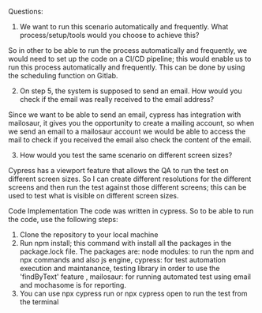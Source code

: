 Questions:
1. We want to run this scenario automatically and frequently. What process/setup/tools would you choose to achieve this?

So in other to be able to run the process automatically and frequently, we would need to set up the code on a CI/CD pipeline; this would enable us to run this process automatically and frequently. This can be done by using the scheduling function on Gitlab.

2. On step 5, the system is supposed to send an email. How would you check if the email was really received to the email address?

Since we want to be able to send an email, cypress has integration with mailosaur, it gives you the opportunity to create a mailing account, so when we send an email to a mailosaur account we would be able to access the mail to check if you received the email also check the content of the email.

3. How would you test the same scenario on different screen sizes?

Cypress has a viewport feature that allows the QA to run the test on different screen sizes. So I can create different resolutions for the different screens and then run the test against those different screens; this can be used to test what is visible on different screen sizes.



Code Implementation
The code was written in  cypress. So to be able to run the code, use the following steps:
1. Clone the repository to your local machine
2. Run npm install; this command with install all the packages in the package.lock file. The packages are: node modules: to run the npm and npx commands and also js engine, cypress: for test automation execution and maintanance, testing library in order to use the 'findByText' feature , mailosaur: for running automated test using email and mochasome is for reporting.
3. You can use npx cypress run or npx cypress open to run the test from the terminal                                                  
